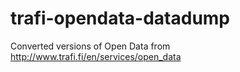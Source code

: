 # trafi-opendata-datadump
Converted versions of Open Data from http://www.trafi.fi/en/services/open_data
